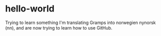 # hello-world
Trying to learn something
I'm translating Gramps into norwegien nynorsk (nn), and are now trying to learn how to use GitHub.
